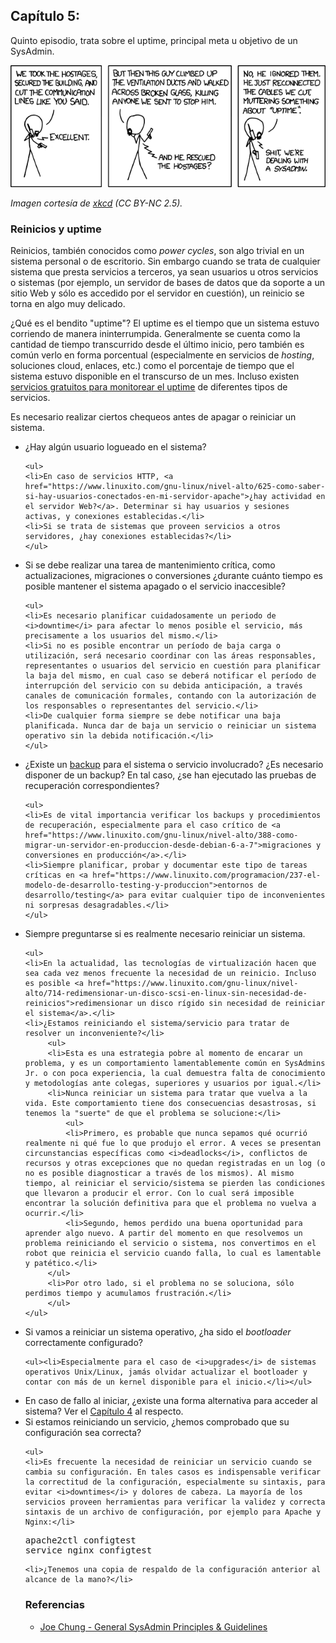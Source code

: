 ## Capítulo 5:

Quinto episodio, trata sobre el uptime, principal meta u objetivo de un
SysAdmin.

![Uptime](images/devotion_to_duty.png)

*Imagen cortesía de [xkcd](https://xkcd.com/705/) (CC BY-NC 2.5).*

### Reinicios y uptime

Reinicios, también conocidos como *power cycles*, son algo trivial en un sistema
personal o de escritorio. Sin embargo cuando se trata de cualquier sistema que
presta servicios a terceros, ya sean usuarios u otros servicios o sistemas (por
ejemplo, un servidor de bases de datos que da soporte a un sitio Web y sólo es
accedido por el servidor en cuestión), un reinicio se torna en algo muy delicado.

¿Qué es el bendito "uptime"? El uptime es el tiempo que un sistema estuvo
corriendo de manera ininterrumpida. Generalmente se cuenta como la cantidad de
tiempo transcurrido desde el último inicio, pero también es común verlo en forma
porcentual (especialmente en servicios de *hosting*, soluciones cloud, enlaces,
etc.) como el porcentaje de tiempo que el sistema estuvo disponible en el
transcurso de un mes. Incluso existen [servicios gratuitos para monitorear el uptime](https://www.linuxito.com/gnu-linux/nivel-medio/235-como-monitorear-el-uptime-de-tu-sitio-blog-gratis-gracias-a-siteuptime)
de diferentes tipos de servicios.

Es necesario realizar ciertos chequeos antes de apagar o reiniciar un sistema.

<ul>
<li>¿Hay algún usuario logueado en el sistema?</li>

    <ul>
    <li>En caso de servicios HTTP, <a href="https://www.linuxito.com/gnu-linux/nivel-alto/625-como-saber-si-hay-usuarios-conectados-en-mi-servidor-apache">¿hay actividad en el servidor Web?</a>. Determinar si hay usuarios y sesiones activas, y conexiones establecidas.</li>
    <li>Si se trata de sistemas que proveen servicios a otros servidores, ¿hay conexiones establecidas?</li>
    </ul>

<li>Si se debe realizar una tarea de mantenimiento crítica, como actualizaciones, migraciones o conversiones ¿durante cuánto tiempo es posible mantener el sistema apagado o el servicio inaccesible?</li>

    <ul>
    <li>Es necesario planificar cuidadosamente un periodo de <i>downtime</i> para afectar lo menos posible el servicio, más precisamente a los usuarios del mismo.</li>
    <li>Si no es posible encontrar un período de baja carga o utilización, será necesario coordinar con las áreas responsables, representantes o usuarios del servicio en cuestión para planificar la baja del mismo, en cual caso se deberá notificar el período de interrupción del servicio con su debida anticipación, a través canales de comunicación formales, contando con la autorización de los responsables o representantes del servicio.</li>
    <li>De cualquier forma siempre se debe notificar una baja planificada. Nunca dar de baja un servicio o reiniciar un sistema operativo sin la debida notificación.</li>
    </ul>

<li>¿Existe un <a href="https://www.linuxito.com/nix/711-la-biblia-del-sysadmin-capitulo-2-lo-dificil-seguridad-y-backups">backup</a> para el sistema o servicio involucrado? ¿Es necesario disponer de un backup? En tal caso, ¿se han ejecutado las pruebas de recuperación correspondientes?</li>

    <ul>
    <li>Es de vital importancia verificar los backups y procedimientos de recuperación, especialmente para el caso crítico de <a href="https://www.linuxito.com/gnu-linux/nivel-alto/388-como-migrar-un-servidor-en-produccion-desde-debian-6-a-7">migraciones y conversiones en producción</a>.</li>
    <li>Siempre planificar, probar y documentar este tipo de tareas críticas en <a href="https://www.linuxito.com/programacion/237-el-modelo-de-desarrollo-testing-y-produccion">entornos de desarrollo/testing</a> para evitar cualquier tipo de inconvenientes ni sorpresas desagradables.</li>
    </ul>

<li>Siempre preguntarse si es realmente necesario reiniciar un sistema.</li>

    <ul>
    <li>En la actualidad, las tecnologías de virtualización hacen que sea cada vez menos frecuente la necesidad de un reinicio. Incluso es posible <a href="https://www.linuxito.com/gnu-linux/nivel-alto/714-redimensionar-un-disco-scsi-en-linux-sin-necesidad-de-reinicios">redimensionar un disco rígido sin necesidad de reiniciar el sistema</a>.</li>
    <li>¿Estamos reiniciando el sistema/servicio para tratar de resolver un inconveniente?</li>
         <ul>
         <li>Esta es una estrategia pobre al momento de encarar un problema, y es un comportamiento lamentablemente común en SysAdmins Jr. o con poca experiencia, la cual demuestra falta de conocimiento y metodologías ante colegas, superiores y usuarios por igual.</li>
         <li>Nunca reiniciar un sistema para tratar que vuelva a la vida. Este comportamiento tiene dos consecuencias desastrosas, si tenemos la "suerte" de que el problema se solucione:</li>
             <ul>
             <li>Primero, es probable que nunca sepamos qué ocurrió realmente ni qué fue lo que produjo el error. A veces se presentan circunstancias específicas como <i>deadlocks</i>, conflictos de recursos y otras excepciones que no quedan registradas en un log (o no es posible diagnosticar a través de los mismos). Al mismo tiempo, al reiniciar el servicio/sistema se pierden las condiciones que llevaron a producir el error. Con lo cual será imposible encontrar la solución definitiva para que el problema no vuelva a ocurrir.</li>
             <li>Segundo, hemos perdido una buena oportunidad para aprender algo nuevo. A partir del momento en que resolvemos un problema reiniciando el servicio o sistema, nos convertimos en el robot que reinicia el servicio cuando falla, lo cual es lamentable y patético.</li>
         </ul>
         <li>Por otro lado, si el problema no se soluciona, sólo perdimos tiempo y acumulamos frustración.</li>
         </ul>
    </ul>

<li>Si vamos a reiniciar un sistema operativo, ¿ha sido el <i>bootloader</i> correctamente configurado?</li>

    <ul><li>Especialmente para el caso de <i>upgrades</i> de sistemas operativos Unix/Linux, jamás olvidar actualizar el bootloader y contar con más de un kernel disponible para el inicio.</li></ul>

<li>En caso de fallo al iniciar, ¿existe una forma alternativa para acceder al sistema? Ver el <a href="https://www.linuxito.com/nix/806-la-biblia-del-sysadmin-capitulo-4-administracion-y-acceso-remoto">Capítulo 4</a> al respecto.</li>

<li>Si estamos reiniciando un servicio, ¿hemos comprobado que su configuración sea correcta?</li>

    <ul>
    <li>Es frecuente la necesidad de reiniciar un servicio cuando se cambia su configuración. En tales casos es indispensable verificar la correctitud de la configuración, especialmente su sintaxis, para evitar <i>downtimes</i> y dolores de cabeza. La mayoría de los servicios proveen herramientas para verificar la validez y correcta sintaxis de un archivo de configuración, por ejemplo para Apache y Nginx:</li>
<pre>apache2ctl configtest
service nginx configtest
</pre>
    <li>¿Tenemos una copia de respaldo de la configuración anterior al alcance de la mano?</li>

### Referencias

* [Joe Chung - General SysAdmin Principles &amp; Guidelines](http://rockhopper.monmouth.edu/cs/jchung/cs471/cs_471_-_general_sysadmin_principles)
